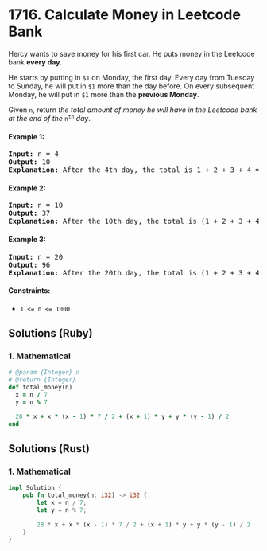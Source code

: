 # 1716. Calculate Money in Leetcode Bank
Hercy wants to save money for his first car. He puts money in the Leetcode bank **every day**.

He starts by putting in `$1` on Monday, the first day. Every day from Tuesday to Sunday, he will put in `$1` more than the day before. On every subsequent Monday, he will put in `$1` more than the **previous Monday**.

Given `n`, return *the total amount of money he will have in the Leetcode bank at the end of the* <code>n<sup>th</sup></code> *day*.

#### Example 1:
<pre>
<strong>Input:</strong> n = 4
<strong>Output:</strong> 10
<strong>Explanation:</strong> After the 4th day, the total is 1 + 2 + 3 + 4 = 10.
</pre>

#### Example 2:
<pre>
<strong>Input:</strong> n = 10
<strong>Output:</strong> 37
<strong>Explanation:</strong> After the 10th day, the total is (1 + 2 + 3 + 4 + 5 + 6 + 7) + (2 + 3 + 4) = 37. Notice that on the 2nd Monday, Hercy only puts in $2.
</pre>

#### Example 3:
<pre>
<strong>Input:</strong> n = 20
<strong>Output:</strong> 96
<strong>Explanation:</strong> After the 20th day, the total is (1 + 2 + 3 + 4 + 5 + 6 + 7) + (2 + 3 + 4 + 5 + 6 + 7 + 8) + (3 + 4 + 5 + 6 + 7 + 8) = 96.
</pre>

#### Constraints:
* `1 <= n <= 1000`

## Solutions (Ruby)

### 1. Mathematical
```Ruby
# @param {Integer} n
# @return {Integer}
def total_money(n)
  x = n / 7
  y = n % 7

  28 * x + x * (x - 1) * 7 / 2 + (x + 1) * y + y * (y - 1) / 2
end
```

## Solutions (Rust)

### 1. Mathematical
```Rust
impl Solution {
    pub fn total_money(n: i32) -> i32 {
        let x = n / 7;
        let y = n % 7;

        28 * x + x * (x - 1) * 7 / 2 + (x + 1) * y + y * (y - 1) / 2
    }
}
```
